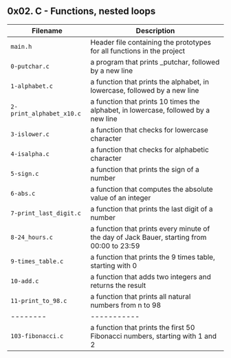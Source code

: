 ## 0x02. C - Functions, nested loops

| Filename | Description |
| -------- | ----------- |
| `main.h` | Header file containing the prototypes for all functions in the project |
| `0-putchar.c` | a program that prints _putchar, followed by a new line |
| `1-alphabet.c` | a function that prints the alphabet, in lowercase, followed by a new line |
| `2-print_alphabet_x10.c` | a function that prints 10 times the alphabet, in lowercase, followed by a new line |
| `3-islower.c` | a function that checks for lowercase character |
| `4-isalpha.c` | a function that checks for alphabetic character |
| `5-sign.c` | a function that prints the sign of a number |
| `6-abs.c` | a function that computes the absolute value of an integer |
| `7-print_last_digit.c` | a function that prints the last digit of a number |
| `8-24_hours.c` | a function that prints every minute of the day of Jack Bauer, starting from 00:00 to 23:59 |
| `9-times_table.c` | a function that prints the 9 times table, starting with 0 |
| `10-add.c` | a function that adds two integers and returns the result |
| `11-print_to_98.c` | a function that prints all natural numbers from n to 98 |
| -------- | ----------- |
| `103-fibonacci.c` | a function that prints the first 50 Fibonacci numbers, starting with 1 and 2 |
